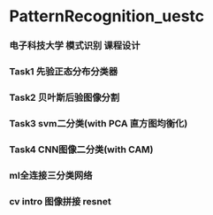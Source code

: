 # PatternRecognition_uestc

### 电子科技大学 模式识别 课程设计


### Task1 先验正态分布分类器
### Task2 贝叶斯后验图像分割
### Task3 svm二分类(with PCA 直方图均衡化)
### Task4 CNN图像二分类(with CAM)
### ml全连接三分类网络
### cv intro 图像拼接 resnet

